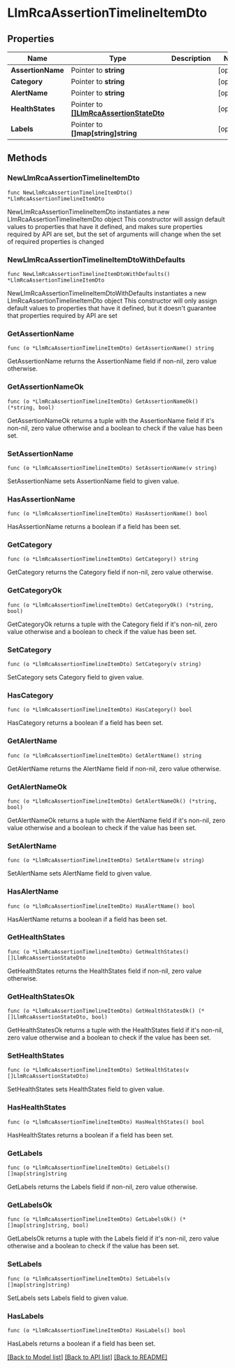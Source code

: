 # LlmRcaAssertionTimelineItemDto

## Properties

Name | Type | Description | Notes
------------ | ------------- | ------------- | -------------
**AssertionName** | Pointer to **string** |  | [optional] 
**Category** | Pointer to **string** |  | [optional] 
**AlertName** | Pointer to **string** |  | [optional] 
**HealthStates** | Pointer to [**[]LlmRcaAssertionStateDto**](LlmRcaAssertionStateDto.md) |  | [optional] 
**Labels** | Pointer to **[]map[string]string** |  | [optional] 

## Methods

### NewLlmRcaAssertionTimelineItemDto

`func NewLlmRcaAssertionTimelineItemDto() *LlmRcaAssertionTimelineItemDto`

NewLlmRcaAssertionTimelineItemDto instantiates a new LlmRcaAssertionTimelineItemDto object
This constructor will assign default values to properties that have it defined,
and makes sure properties required by API are set, but the set of arguments
will change when the set of required properties is changed

### NewLlmRcaAssertionTimelineItemDtoWithDefaults

`func NewLlmRcaAssertionTimelineItemDtoWithDefaults() *LlmRcaAssertionTimelineItemDto`

NewLlmRcaAssertionTimelineItemDtoWithDefaults instantiates a new LlmRcaAssertionTimelineItemDto object
This constructor will only assign default values to properties that have it defined,
but it doesn't guarantee that properties required by API are set

### GetAssertionName

`func (o *LlmRcaAssertionTimelineItemDto) GetAssertionName() string`

GetAssertionName returns the AssertionName field if non-nil, zero value otherwise.

### GetAssertionNameOk

`func (o *LlmRcaAssertionTimelineItemDto) GetAssertionNameOk() (*string, bool)`

GetAssertionNameOk returns a tuple with the AssertionName field if it's non-nil, zero value otherwise
and a boolean to check if the value has been set.

### SetAssertionName

`func (o *LlmRcaAssertionTimelineItemDto) SetAssertionName(v string)`

SetAssertionName sets AssertionName field to given value.

### HasAssertionName

`func (o *LlmRcaAssertionTimelineItemDto) HasAssertionName() bool`

HasAssertionName returns a boolean if a field has been set.

### GetCategory

`func (o *LlmRcaAssertionTimelineItemDto) GetCategory() string`

GetCategory returns the Category field if non-nil, zero value otherwise.

### GetCategoryOk

`func (o *LlmRcaAssertionTimelineItemDto) GetCategoryOk() (*string, bool)`

GetCategoryOk returns a tuple with the Category field if it's non-nil, zero value otherwise
and a boolean to check if the value has been set.

### SetCategory

`func (o *LlmRcaAssertionTimelineItemDto) SetCategory(v string)`

SetCategory sets Category field to given value.

### HasCategory

`func (o *LlmRcaAssertionTimelineItemDto) HasCategory() bool`

HasCategory returns a boolean if a field has been set.

### GetAlertName

`func (o *LlmRcaAssertionTimelineItemDto) GetAlertName() string`

GetAlertName returns the AlertName field if non-nil, zero value otherwise.

### GetAlertNameOk

`func (o *LlmRcaAssertionTimelineItemDto) GetAlertNameOk() (*string, bool)`

GetAlertNameOk returns a tuple with the AlertName field if it's non-nil, zero value otherwise
and a boolean to check if the value has been set.

### SetAlertName

`func (o *LlmRcaAssertionTimelineItemDto) SetAlertName(v string)`

SetAlertName sets AlertName field to given value.

### HasAlertName

`func (o *LlmRcaAssertionTimelineItemDto) HasAlertName() bool`

HasAlertName returns a boolean if a field has been set.

### GetHealthStates

`func (o *LlmRcaAssertionTimelineItemDto) GetHealthStates() []LlmRcaAssertionStateDto`

GetHealthStates returns the HealthStates field if non-nil, zero value otherwise.

### GetHealthStatesOk

`func (o *LlmRcaAssertionTimelineItemDto) GetHealthStatesOk() (*[]LlmRcaAssertionStateDto, bool)`

GetHealthStatesOk returns a tuple with the HealthStates field if it's non-nil, zero value otherwise
and a boolean to check if the value has been set.

### SetHealthStates

`func (o *LlmRcaAssertionTimelineItemDto) SetHealthStates(v []LlmRcaAssertionStateDto)`

SetHealthStates sets HealthStates field to given value.

### HasHealthStates

`func (o *LlmRcaAssertionTimelineItemDto) HasHealthStates() bool`

HasHealthStates returns a boolean if a field has been set.

### GetLabels

`func (o *LlmRcaAssertionTimelineItemDto) GetLabels() []map[string]string`

GetLabels returns the Labels field if non-nil, zero value otherwise.

### GetLabelsOk

`func (o *LlmRcaAssertionTimelineItemDto) GetLabelsOk() (*[]map[string]string, bool)`

GetLabelsOk returns a tuple with the Labels field if it's non-nil, zero value otherwise
and a boolean to check if the value has been set.

### SetLabels

`func (o *LlmRcaAssertionTimelineItemDto) SetLabels(v []map[string]string)`

SetLabels sets Labels field to given value.

### HasLabels

`func (o *LlmRcaAssertionTimelineItemDto) HasLabels() bool`

HasLabels returns a boolean if a field has been set.


[[Back to Model list]](../README.md#documentation-for-models) [[Back to API list]](../README.md#documentation-for-api-endpoints) [[Back to README]](../README.md)


